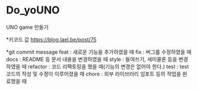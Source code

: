 # Do_yoUNO
UNO game 만들기


*키코드 값
https://blog.lael.be/post/75 


*git commit message
feat : 새로운 기능을 추가하였을 때
fix : 버그를 수정하였을 때
docs : README 등 문서 내용을 변경하였을 때
style : 들여쓰기, 세미콜론 등을 변경하였을 때
refactor : 코드 리팩토링을 했을 때(기능의 변경은 없어야 한다.)
test : test코드의 작성 및 수정이 이루어졌을 때
chore : 외부 라이브러리 임포트 등의 작업을 완료했을 때
